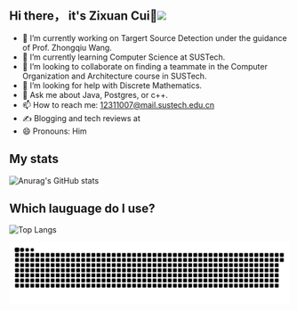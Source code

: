 ## Hi there， it's Zixuan Cui👋![](https://komarev.com/ghpvc/?username=Tsuizxgoe&color=blue&style=flat-square)

- 🔭 I’m currently working on Targert Source Detection under the guidance of Prof. Zhongqiu Wang.
- 🌱 I’m currently learning Computer Science at SUSTech.
- 👯 I’m looking to collaborate on finding a teammate in the Computer Organization and Architecture course in SUSTech.
- 🤔 I’m looking for help with Discrete Mathematics.
- 💬 Ask me about Java, Postgres, or c++.
- 📫 How to reach me: 12311007@mail.sustech.edu.cn
- ✍️ Blogging and tech reviews at
- 😄 Pronouns: Him

## My stats
![Anurag's GitHub stats](https://github-readme-stats.vercel.app/api?username=Tsuizxgo)  
## Which lauguage do I use?
![Top Langs](https://github-readme-stats.vercel.app/api/top-langs/?username=anuraghazra)

<picture>
  <source media="(prefers-color-scheme: dark)" srcset="https://raw.githubusercontent.com/Tsuizxgo/Tsuizxgo/output/github-contribution-grid-snake-dark.svg">
  <source media="(prefers-color-scheme: light)" srcset="https://raw.githubusercontent.com/Tsuizxgo/Tsuizxgo/output/github-contribution-grid-snake.svg">
  <img alt="github contribution grid snake animation" src="https://raw.githubusercontent.com/Tsuizxgo/Tsuizxgo/output/github-contribution-grid-snake.svg">
</picture>

<!--
**Tsuizxgo/Tsuizxgo** is a ✨ _special_ ✨ repository because its `README.md` (this file) appears on your GitHub profile.

Here are some ideas to get you started:

- 🔭 I’m currently working on ...
- 🌱 I’m currently learning compute science in SUSTech
- 👯 I’m looking to collaborate on ...
- 🤔 I’m looking for help with ...
- 💬 Ask me about ...
- 📫 How to reach me: ...
- 😄 Pronouns: ...
- ⚡ Fun fact: ...
-->
